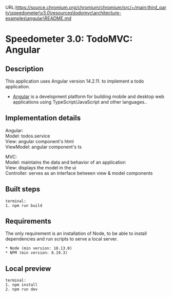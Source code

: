 URL:https://source.chromium.org/chromium/chromium/src/+/main:third_party\speedometer\v3.0\resources\todomvc\architecture-examples\angular\README.md
# Speedometer 3.0: TodoMVC: Angular

## Description

This application uses Angular version 14.2.11. to implement a todo application.

-   [Angular](https://angular.io/) is a development platform for building mobile and desktop web applications
    using TypeScript/JavaScript and other languages..

## Implementation details

Angular:\
Model: todos.service\
View: angular component's html\
ViewModel: angular component's ts

MVC:\
Model: maintains the data and behavior of an application\
View: displays the model in the ui\
Controller: serves as an interface between view & model components

## Built steps

```
terminal:
1. npm run build
```

## Requirements

The only requirement is an installation of Node, to be able to install dependencies and run scripts to serve a local server.

```
* Node (min version: 18.13.0)
* NPM (min version: 8.19.3)
```

## Local preview

```
terminal:
1. npm install
2. npm run dev
```
